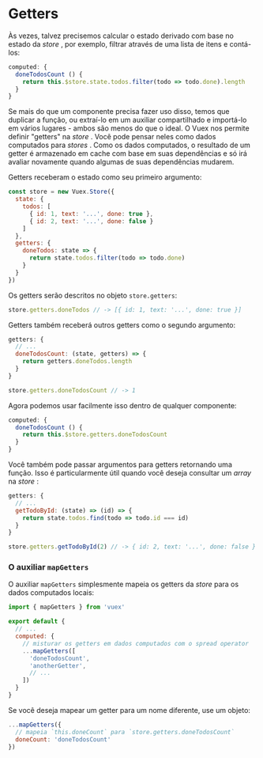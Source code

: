 # Getters

Às vezes, talvez precisemos calcular o estado derivado com base no estado da _store_  , por exemplo, filtrar através de uma lista de itens e contá-los:

``` js
computed: {
  doneTodosCount () {
    return this.$store.state.todos.filter(todo => todo.done).length
  }
}
```

Se mais do que um componente precisa fazer uso disso, temos que duplicar a função, ou extraí-lo em um auxiliar compartilhado e importá-lo em vários lugares - ambos são menos do que o ideal.
O Vuex nos permite definir "getters" na _store_ . Você pode pensar neles como dados computados para _stores_ . Como os dados computados, o resultado de um getter é armazenado em cache com base em suas dependências e só irá avaliar novamente quando algumas de suas dependências mudarem.

Getters receberam o estado como seu primeiro argumento:

``` js
const store = new Vuex.Store({
  state: {
    todos: [
      { id: 1, text: '...', done: true },
      { id: 2, text: '...', done: false }
    ]
  },
  getters: {
    doneTodos: state => {
      return state.todos.filter(todo => todo.done)
    }
  }
})
```

Os getters serão descritos no objeto `store.getters`:

``` js
store.getters.doneTodos // -> [{ id: 1, text: '...', done: true }]
```

Getters também receberá outros getters como o segundo argumento:

``` js
getters: {
  // ...
  doneTodosCount: (state, getters) => {
    return getters.doneTodos.length
  }
}
```

``` js
store.getters.doneTodosCount // -> 1
```

Agora podemos usar facilmente isso dentro de qualquer componente:

``` js
computed: {
  doneTodosCount () {
    return this.$store.getters.doneTodosCount
  }
}
```

Você também pode passar argumentos para getters retornando uma função. Isso é particularmente útil quando você deseja consultar um _array_  na _store_ :

```js
getters: {
  // ...
  getTodoById: (state) => (id) => {
    return state.todos.find(todo => todo.id === id)
  }
}
```

``` js
store.getters.getTodoById(2) // -> { id: 2, text: '...', done: false }
```

### O auxiliar `mapGetters`

O auxiliar `mapGetters` simplesmente mapeia os getters da _store_  para os dados computados locais:

``` js
import { mapGetters } from 'vuex'

export default {
  // ...
  computed: {
    // misturar os getters em dados computados com o spread operator
    ...mapGetters([
      'doneTodosCount',
      'anotherGetter',
      // ...
    ])
  }
}
```

Se você deseja mapear um getter para um nome diferente, use um objeto:

``` js
...mapGetters({
  // mapeia `this.doneCount` para `store.getters.doneTodosCount`
  doneCount: 'doneTodosCount'
})
```
